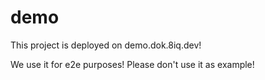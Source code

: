 # demo #

This project is deployed on demo.dok.8iq.dev!

We use it for e2e purposes! Please don't use it as example!
